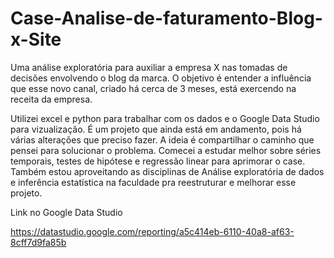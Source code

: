 # Case-Analise-de-faturamento-Blog-x-Site
Uma análise exploratória para auxiliar a empresa X nas tomadas de decisões envolvendo o blog da marca.  O objetivo é entender a influência que esse novo canal, criado há cerca de 3 meses, está exercendo na receita da empresa. 

Utilizei excel e python para trabalhar com os dados e o Google Data Studio para vizualização.
É um projeto que ainda está em andamento, pois há várias alterações que preciso fazer. A ideia é compartilhar o caminho que pensei para solucionar o problema. Comecei a estudar melhor sobre séries temporais, testes de hipótese e regressão linear para aprimorar o case. Também estou aproveitando as disciplinas de Análise exploratória de dados e inferência estatística na faculdade pra reestruturar e melhorar esse projeto.

Link no Google Data Studio

https://datastudio.google.com/reporting/a5c414eb-6110-40a8-af63-8cff7d9fa85b
